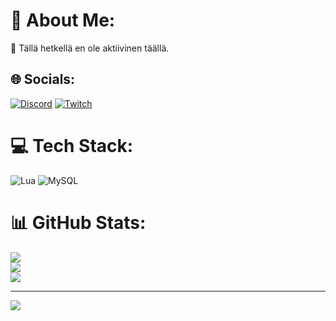 # 💫 About Me:
🫡 Tällä hetkellä en ole aktiivinen täällä.


## 🌐 Socials:
[![Discord](https://img.shields.io/badge/Discord-%237289DA.svg?logo=discord&logoColor=white)](https://discord.gg/Goldens#8213) [![Twitch](https://img.shields.io/badge/Twitch-%239146FF.svg?logo=Twitch&logoColor=white)](https://twitch.tv/Goldenssi) 

# 💻 Tech Stack:
![Lua](https://img.shields.io/badge/lua-%232C2D72.svg?style=for-the-badge&logo=lua&logoColor=white) ![MySQL](https://img.shields.io/badge/mysql-%2300f.svg?style=for-the-badge&logo=mysql&logoColor=white)
# 📊 GitHub Stats:
![](https://github-readme-stats.vercel.app/api?username=Goldenssi&theme=dark&hide_border=false&include_all_commits=false&count_private=false)<br/>
![](https://github-readme-streak-stats.herokuapp.com/?user=Goldenssi&theme=dark&hide_border=false)<br/>
![](https://github-readme-stats.vercel.app/api/top-langs/?username=Goldenssi&theme=dark&hide_border=false&include_all_commits=false&count_private=false&layout=compact)

---
[![](https://visitcount.itsvg.in/api?id=Goldenssi&icon=0&color=0)](https://visitcount.itsvg.in)

<!-- Proudly created with GPRM ( https://gprm.itsvg.in ) -->
